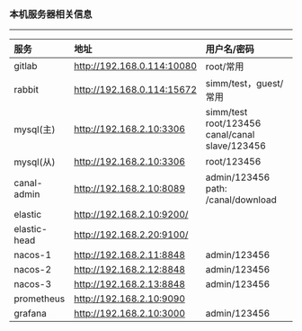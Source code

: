 ### 本机服务器相关信息 
-------------------------------------------------------
| 服务 | 地址 | 用户名/密码 |
|:------------------|:------------------------|:------------------|
| gitlab | http://192.168.0.114:10080 | root/常用 |
| rabbit | http://192.168.0.114:15672 | simm/test，guest/常用 |
| mysql(主)  | http://192.168.2.10:3306  | simm/test  root/123456  canal/canal  slave/123456|
| mysql(从)  | http://192.168.2.10:3306  | root/123456|
| canal-admin  | http://192.168.2.10:8089  | admin/123456  path: /canal/download |
| elastic  | http://192.168.2.10:9200/  |  |
| elastic-head  | http://192.168.2.20:9100/  |  |
| nacos-1  | http://192.168.2.11:8848  | admin/123456 |
| nacos-2  | http://192.168.2.12:8848  | admin/123456 |
| nacos-3  | http://192.168.2.13:8848  | admin/123456 |
| prometheus  | http://192.168.2.10:9090  |  |
| grafana  | http://192.168.2.10:3000  |  admin/123456 |